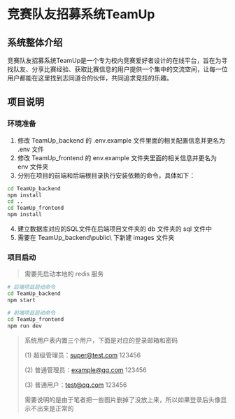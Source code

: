 # 竞赛队友招募系统TeamUp

## 系统整体介绍

​	竞赛队友招募系统TeamUp是一个专为校内竞赛爱好者设计的在线平台，旨在为寻找队友、分享比赛经验、获取比赛信息的用户提供一个集中的交流空间，让每一位用户都能在这里找到志同道合的伙伴，共同追求竞技的乐趣。

## 项目说明

### 环境准备

1. 修改 TeamUp_backend 的 .env.example 文件里面的相关配置信息并更名为 .env 文件
2. 修改 TeamUp_frontend 的 env.example 文件夹里面的相关信息并更名为 env 文件夹
3. 分别在项目的前端和后端根目录执行安装依赖的命令，具体如下：

```bash
cd TeamUp_backend
npm install
cd ..
cd TeamUp_frontend
npm install
```

4. 建立数据库对应的SQL文件在后端项目文件夹的 db 文件夹的 sql 文件中
4. 需要在 TeamUp_backend\public\ 下新建 images 文件夹

### 项目启动

> 需要先启动本地的 redis 服务

```bash
# 后端项目启动命令
cd TeamUp_backend
npm start
```

```bash
# 前端项目启动命令
cd TeamUp_frontend
npm run dev
```

> 系统用户表内置三个用户，下面是对应的登录邮箱和密码
>
> (1) 超级管理员：super@test.com	123456
>
> (2) 普通管理员：example@qq.com	123456
>
> (3) 普通用户：test@qq.com	123456
>
> 需要说明的是由于笔者把一些图片删掉了没放上来，所以如果登录后头像显示不出来是正常的

